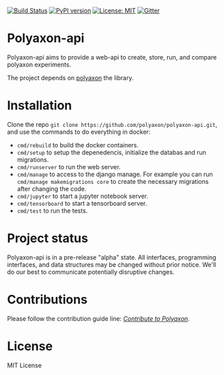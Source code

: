 [![Build Status](https://travis-ci.org/polyaxon/polyaxon.svg?branch=master)](https://travis-ci.org/polyaxon/polyaxon)
[![PyPI version](https://badge.fury.io/py/polyaxon.svg)](https://badge.fury.io/py/polyaxon)
[![License: MIT](https://img.shields.io/badge/License-MIT-yellow.svg)](LICENCE)
[![Gitter](https://img.shields.io/gitter/room/nwjs/nw.js.svg)](https://gitter.im/polyaxon/polyaxon)

# Polyaxon-api

Polyaxon-api aims to provide a web-api to create, store, run, and compare polyaxon experiments. 

The project depends on [polyaxon](https://github.com/polyaxon/polyaxon) the library. 

# Installation

Clone the repo `git clone https://github.com/polyaxon/polyaxon-api.git`, and use the commands to do everything in docker:
 
 * `cmd/rebuild` to build the docker containers.
 * `cmd/setup` to setup the depenedencis, initialize the databas and run migrations.
 * `cmd/runserver` to run the web server.
 * `cmd/manage` to access to the django manage. For example you can run `cmd/manage makemigrations core` to create the necessary migrations after changing the code.
 * `cmd/jupyter` to start a jupyter notebook server.
 * `cmd/tensorboard` to start a tensorboard server.
 * `cmd/test` to run the tests.   

# Project status

Polyaxon-api is in a pre-release "alpha" state. All interfaces, programming interfaces, and data structures may be changed without prior notice.
We'll do our best to communicate potentially disruptive changes.

# Contributions

Please follow the contribution guide line: *[Contribute to Polyaxon](CONTRIBUTING.md)*.

# License

MIT License
